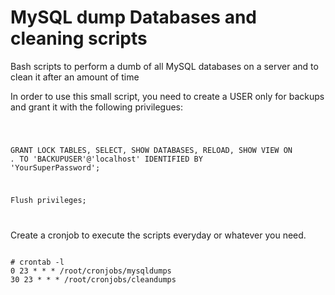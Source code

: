 # MySQL dump Databases and cleaning scripts
Bash scripts to perform a dumb of all MySQL databases on a server and to clean it after an amount of time

In order to use this small script, you need to create a USER only for backups and grant it with the following privilegues:

<code>

GRANT LOCK TABLES, SELECT, SHOW DATABASES, RELOAD, SHOW VIEW ON *.* TO 'BACKUPUSER'@'localhost' IDENTIFIED BY 'YourSuperPassword';

Flush privileges;

</code>

Create a cronjob to execute the scripts everyday or whatever you need.

<code>
# crontab -l
0 23 * * * /root/cronjobs/mysqldumps
30 23 * * * /root/cronjobs/cleandumps
</code>
